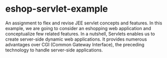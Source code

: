 # eshop-servlet-example

An assignment to flex and revise JEE servlet concepts and features. In this example, we are going to consider an eshopping web application and conceptualize few related features. In a nutshell, Servlets enables us to create server-side dynamic web applications. It provides numerous advantages over CGI (Common Gateway Interface), the preceding technology to handle server-side applications.

